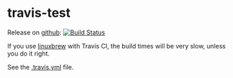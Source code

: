 # travis-test

Release on [github](//github.com/mulle-nat/travis-test): [![Build Status](https://travis-ci.org/mulle-nat/mulle-allocator.svg?branch=release)](https://travis-ci.org/mulle-nat/travis-test)

If you use [linuxbrew](//linuxbrew.sh) with Travis CI, the build times will
be very slow, unless you do it right.

See the [.travis.yml](.travis.yml) file.
